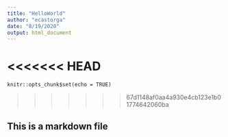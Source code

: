 ```yaml
---
title: "HelloWorld"
author: "ecastorga"
date: "8/19/2020"
output: html_document
---
```


<<<<<<< HEAD
=======
```{r setup, include=FALSE}
knitr::opts_chunk$set(echo = TRUE)
```

>>>>>>> 67d1148af0aa4a930e4cb123e1b01774642060ba
## This is a markdown file
